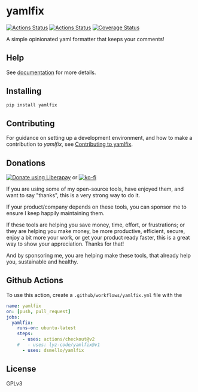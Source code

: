 # yamlfix

[![Actions Status](https://github.com/lyz-code/yamlfix/workflows/Tests/badge.svg)](https://github.com/lyz-code/yamlfix/actions)
[![Actions Status](https://github.com/lyz-code/yamlfix/workflows/Build/badge.svg)](https://github.com/lyz-code/yamlfix/actions)
[![Coverage Status](https://coveralls.io/repos/github/lyz-code/yamlfix/badge.svg?branch=main)](https://coveralls.io/github/lyz-code/yamlfix?branch=main)

A simple opinionated yaml formatter that keeps your comments!

## Help

See [documentation](https://lyz-code.github.io/yamlfix) for more details.

## Installing

```bash
pip install yamlfix
```

## Contributing

For guidance on setting up a development environment, and how to make a
contribution to *yamlfix*, see
[Contributing to yamlfix](https://lyz-code.github.io/yamlfix/contributing).

## Donations

<noscript><a href="https://liberapay.com/Lyz/donate"><img alt="Donate using
Liberapay" src="https://liberapay.com/assets/widgets/donate.svg"></a></noscript>
or
[![ko-fi](https://ko-fi.com/img/githubbutton_sm.svg)](https://ko-fi.com/T6T3GP0V8)

If you are using some of my open-source tools, have enjoyed them, and want to
say "thanks", this is a very strong way to do it.

If your product/company depends on these tools, you can sponsor me to ensure I
keep happily maintaining them.

If these tools are helping you save money, time, effort, or frustrations; or
they are helping you make money, be more productive, efficient, secure, enjoy a
bit more your work, or get your product ready faster, this is a great way to
show your appreciation. Thanks for that!

And by sponsoring me, you are helping make these tools, that already help you,
sustainable and healthy.

## Github Actions

To use this action, create a `.github/workflows/yamlfix.yml` file with the

```yaml
name: yamlfix
on: [push, pull_request]
jobs:
  yamlfix:
    runs-on: ubuntu-latest
    steps:
      - uses: actions/checkout@v2
    #   - uses: lyz-code/yamlfix@v1
      - uses: dsmello/yamlfix
```


## License

GPLv3
